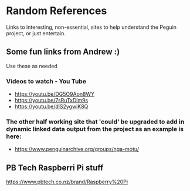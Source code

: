 # Random References
Links to interesting, non-essential, sites to help understand the Peguin project, or just entertain.
## Some fun links from Andrew :)
Use these as needed
### Videos to watch - You Tube
* https://youtu.be/DG5O9Aon8WY
* https://youtu.be/7sRuTxDlm9s
* https://youtu.be/dlS2ygwiK8Q
### The other half working site that 'could' be upgraded to add in dynamic linked data output from the project as an example is here:
* https://www.penguinarchive.org/groups/nga-motu/

## PB Tech Raspberri Pi stuff
https://www.pbtech.co.nz/brand/Raspberry%20Pi


